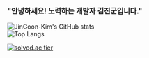 ### "안녕하세요! 노력하는 개발자 김진군입니다."

![JinGoon-Kim's GitHub stats](https://github-readme-stats.vercel.app/api?username=JinGoon-Kim&show_icons=true&theme=dark)
<br>
![Top Langs](https://github-readme-stats.vercel.app/api/top-langs/?username=JinGoon-Kim&layout=compact&theme=dark)

[![solved.ac tier](http://mazassumnida.wtf/api/v2/generate_badge?boj=vrmarine)](https://solved.ac/vrmarine)
